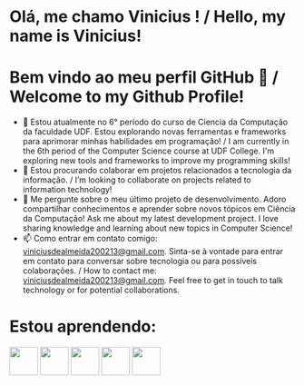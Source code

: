 # Olá, me chamo Vinicius ! / Hello, my name is Vinicius!
# Bem vindo ao meu perfil GitHub 👋 / Welcome to my Github Profile! 
<!--
**VncsAS02/VncsAS02** is a ✨ _special_ ✨ repository because its `README.md` (this file) appears on your GitHub profile.
-->

- 🌱 Estou atualmente no 6° período do curso de Ciencia da Computação da faculdade UDF. Estou explorando novas ferramentas e frameworks para aprimorar minhas habilidades em programação! / I am currently in the 6th period of the Computer Science course at UDF College. I'm exploring new tools and frameworks to improve my programming skills!
- 👯 Estou procurando colaborar em projetos relacionados a tecnologia da informação. / I’m looking to collaborate on projects related to information technology!
- 💬 Me pergunte sobre o meu último projeto de desenvolvimento. Adoro compartilhar conhecimentos e aprender sobre novos tópicos em Ciência da Computação! Ask me about my latest development project. I love sharing knowledge and learning about new topics in Computer Science!
- 📫 Como entrar em contato comigo: viniciusdealmeida200213@gmail.com. Sinta-se à vontade para entrar em contato para conversar sobre tecnologia ou para possíveis colaborações. / How to contact me: viniciusdealmeida200213@gmail.com. Feel free to get in touch to talk technology or for potential collaborations.

# Estou aprendendo: 
<img loading="lazy" src="https://cdn.jsdelivr.net/gh/devicons/devicon@latest/icons/cplusplus/cplusplus-original.svg"  width="50" height="50"/> <img src="https://cdn.jsdelivr.net/gh/devicons/devicon@latest/icons/c/c-original.svg" width="50" height="50"/> <img src="https://cdn.jsdelivr.net/gh/devicons/devicon@latest/icons/html5/html5-original-wordmark.svg" width="50" height="50"/> <img src="https://cdn.jsdelivr.net/gh/devicons/devicon@latest/icons/css3/css3-original-wordmark.svg" width="50" height="50"/> <img src="https://cdn.jsdelivr.net/gh/devicons/devicon@latest/icons/javascript/javascript--original-wordmark.svg" width="50" height="50"/>





